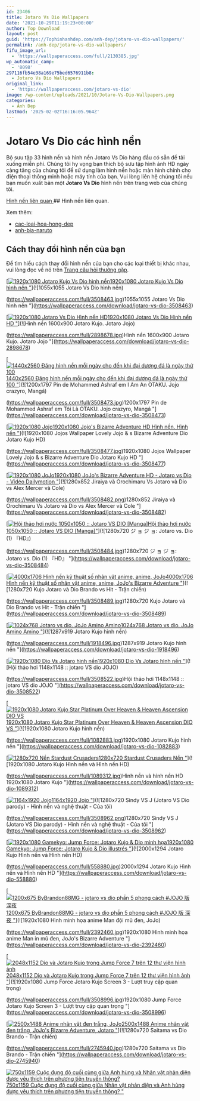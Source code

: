 ```yaml
---
id: 23406
title: Jotaro Vs Dio Wallpapers
date: '2021-10-29T11:19:23+00:00'
author: Top Download
layout: post
guid: 'https://Tophinhanhdep.com/anh-dep/jotaro-vs-dio-wallpapers/'
permalink: /anh-dep/jotaro-vs-dio-wallpapers/
fifu_image_url:
  - 'https://wallpaperaccess.com/full/2130385.jpg'
wp_automatic_camp:
  - '8098'
297116fb54e38a169e75bed6576911b8:
  - Jotaro Vs Dio Wallpapers
original_link:
  - 'https://wallpaperaccess.com/jotaro-vs-dio'
image: /wp-content/uploads/2021/10/Jotaro-Vs-Dio-Wallpapers.png
categories:
  - Ảnh Đẹp
lastmod: '2025-02-02T16:16:05.964Z'
---
```

# Jotaro Vs Dio các hình nền

Bộ sưu tập 33 hình nền và hình nền Jotaro Vs Dio hàng đầu có sẵn để tải xuống miễn phí. Chúng tôi hy vọng bạn thích bộ sưu tập hình ảnh HD ngày càng tăng của chúng tôi để sử dụng làm hình nền hoặc màn hình chính cho điện thoại thông minh hoặc máy tính của bạn. Vui lòng liên hệ chúng tôi nếu bạn muốn xuất bản một **Jotaro Vs Dio** hình nền trên trang web của chúng tôi.

[Hình nền liên quan ](#related) ## Hình nền liên quan.

   
 Xem thêm:

   
- [cac-loai-hoa-hong-dep](https://tophinhanhdep.com/hoa-hong/cac-loai-hoa-hong-dep/)
- [anh-bia-naruto](https://tophinhanhdep.com/anh-naruto/anh-bia-naruto/)

## Cách thay đổi hình nền của bạn

Để tìm hiểu cách thay đổi hình nền của bạn cho các loại thiết bị khác nhau, vui lòng đọc về nó trên [Trang câu hỏi thường gặp](https://tophinhanhdep.com/faq/).

  
[[![1920x1080 Jotaro Kujo Vs Dio hình nền](https://wallpaperaccess.com/full/2130385.jpg)1920x1080 Jotaro Kujo Vs Dio hình nền "](https://wallpaperaccess.com/download/jotaro-vs-dio-2130385)](![1055x1055 Jotaro Vs Dio hình nền)

(https://wallpaperaccess.com/full/3508463.jpg)1055x1055 Jotaro Vs Dio hình nền "](https://wallpaperaccess.com/download/jotaro-vs-dio-3508463)

[[![1920x1080 Jotaro Vs Dio Hình nền HD](https://wallpaperaccess.com/full/3508464.png)1920x1080 Jotaro Vs Dio Hình nền HD "](https://wallpaperaccess.com/download/jotaro-vs-dio-3508464)](![Hình nền 1600x900 Jotaro Kujo.  Jotaro Jojo)

(https://wallpaperaccess.com/full/2898678.jpg)Hình nền 1600x900 Jotaro Kujo. Jotaro Jojo "](https://wallpaperaccess.com/download/jotaro-vs-dio-2898678)

[[![1440x2560 Đăng hình nền mỗi ngày cho đến khi đại dương đá là ngày thứ 100](https://wallpaperaccess.com/full/3508469.png)1440x2560 Đăng hình nền mỗi ngày cho đến khi đại dương đá là ngày thứ 100 "](https://wallpaperaccess.com/download/jotaro-vs-dio-3508469)](![1200x1797 Pin de Mohammed Ashraf em I Am An OTAKU.  Jojo crazyro, Mangá)

(https://wallpaperaccess.com/full/3508473.jpg)1200x1797 Pin de Mohammed Ashraf em Tôi Là OTAKU. Jojo crazyro, Mangá "](https://wallpaperaccess.com/download/jotaro-vs-dio-3508473)

[[![1920x1080 Jojo](https://wallpaperaccess.com/full/2898695.png)1920x1080 Jojo's Bizarre Adventure HD Hình nền. Hình nền "](https://wallpaperaccess.com/download/jotaro-vs-dio-2898695)](![1920x1080 Jojos Wallpaper Lovely Jojo & s Bizarre Adventure Dio Jotaro Kujo HD)

(https://wallpaperaccess.com/full/3508477.jpg)1920x1080 Jojos Wallpaper Lovely Jojo &amp; s Bizarre Adventure Dio Jotaro Kujo HD "](https://wallpaperaccess.com/download/jotaro-vs-dio-3508477)

[[![1920x1080 JoJo](https://wallpaperaccess.com/full/3508479.jpg)1920x1080 JoJo's Bizarre Adventure HD - Jotaro vs Dio - Vidéo Dailymotion "](https://wallpaperaccess.com/download/jotaro-vs-dio-3508479)](![1280x852 Jiraiya và Orochimaru Vs Jotaro và Dio vs Alex Mercer và Cole)

(https://wallpaperaccess.com/full/3508482.png)1280x852 Jiraiya và Orochimaru Vs Jotaro và Dio vs Alex Mercer và Cole "](https://wallpaperaccess.com/download/jotaro-vs-dio-3508482)

[[![Hội thảo hơi nước 1050x1050 :: Jotaro VS DIO [Manga]](https://wallpaperaccess.com/full/3508483.jpg)Hội thảo hơi nước 1050x1050 :: Jotaro VS DIO \[Manga\]"](https://wallpaperaccess.com/download/jotaro-vs-dio-3508483)](![1280x720 ジ ョ ジ ョ: Jotaro vs. Dio (1) 『HD』)

(https://wallpaperaccess.com/full/3508484.jpg)1280x720 ジ ョ ジ ョ: Jotaro vs. Dio (1) 『HD』 "](https://wallpaperaccess.com/download/jotaro-vs-dio-3508484)

[[![4000x1706 Hình nền kỹ thuật số nhân vật anime, anime, JoJo](https://wallpaperaccess.com/full/1483070.jpg)4000x1706 Hình nền kỹ thuật số nhân vật anime, anime, JoJo's Bizarre Adventure "](https://wallpaperaccess.com/download/jotaro-vs-dio-1483070)](![1280x720 Kujo Jotaro và Dio Brando vs Hit - Trận chiến)

(https://wallpaperaccess.com/full/3508489.jpg)1280x720 Kujo Jotaro và Dio Brando vs Hit - Trận chiến "](https://wallpaperaccess.com/download/jotaro-vs-dio-3508489)

[[![1024x768 Jotaro vs dio.  JoJo Amino Amino](https://wallpaperaccess.com/full/3508491.jpg)1024x768 Jotaro vs dio. JoJo Amino Amino "](https://wallpaperaccess.com/download/jotaro-vs-dio-3508491)](![1287x919 Jotaro Kujo hình nền)

(https://wallpaperaccess.com/full/1918496.jpg)1287x919 Jotaro Kujo hình nền "](https://wallpaperaccess.com/download/jotaro-vs-dio-1918496)

[[![1920x1080 Dio Vs Jotaro hình nền](https://wallpaperaccess.com/full/3508521.jpg)1920x1080 Dio Vs Jotaro hình nền "](https://wallpaperaccess.com/download/jotaro-vs-dio-3508521)](![Hội thảo hơi 1148x1148 :: jotaro VS dio JOJO)

(https://wallpaperaccess.com/full/3508522.jpg)Hội thảo hơi 1148x1148 :: jotaro VS dio JOJO "](https://wallpaperaccess.com/download/jotaro-vs-dio-3508522)

[[![1920x1080 Jotaro Kujo Star Platinum Over Heaven & Heaven Ascension DIO VS](https://wallpaperaccess.com/full/3508528.jpg)1920x1080 Jotaro Kujo Star Platinum Over Heaven &amp; Heaven Ascension DIO VS "](https://wallpaperaccess.com/download/jotaro-vs-dio-3508528)](![1920x1080 Jotaro Kujo hình nền)

(https://wallpaperaccess.com/full/1082883.jpg)1920x1080 Jotaro Kujo hình nền "](https://wallpaperaccess.com/download/jotaro-vs-dio-1082883)

[[![1280x720 Nền Stardust Crusaders](https://wallpaperaccess.com/full/3508952.jpg)1280x720 Stardust Crusaders Nền "](https://wallpaperaccess.com/download/jotaro-vs-dio-3508952)](![1920x1080 Jotaro Kujo Hình nền và Hình nền HD)

(https://wallpaperaccess.com/full/1089312.jpg)Hình nền và hình nền HD 1920x1080 Jotaro Kujo "](https://wallpaperaccess.com/download/jotaro-vs-dio-1089312)

[[![1164x1920 Jojo](https://wallpaperaccess.com/full/3508955.jpg)1164x1920 Jojo "](https://wallpaperaccess.com/download/jotaro-vs-dio-3508955)](![1280x720 Sindy VS J (Jotaro VS Dio parody) - Hình nền và nghệ thuật - Của tôi)

(https://wallpaperaccess.com/full/3508962.png)1280x720 Sindy VS J (Jotaro VS Dio parody) - Hình nền và nghệ thuật - Của tôi "](https://wallpaperaccess.com/download/jotaro-vs-dio-3508962)

[[![1920x1080 Gamekyo: Jump Force: Jotaro Kujo & Dio minh họa](https://wallpaperaccess.com/full/3508970.jpg)1920x1080 Gamekyo: Jump Force: Jotaro Kujo &amp; Dio illustrés "](https://wallpaperaccess.com/download/jotaro-vs-dio-3508970)](![2000x1294 Jotaro Kujo Hình nền và Hình nền HD)

(https://wallpaperaccess.com/full/558880.jpg)2000x1294 Jotaro Kujo Hình nền và Hình nền HD "](https://wallpaperaccess.com/download/jotaro-vs-dio-558880)

[[![1200x675 ByBrandon88MG - jotaro vs dio phần 5 phong cách #JOJO 版 深夜](https://wallpaperaccess.com/full/3508982.jpg)1200x675 ByBrandon88MG - jotaro vs dio phần 5 phong cách #JOJO 版 深夜 "](https://wallpaperaccess.com/download/jotaro-vs-dio-3508982)](![1920x1080 Hình minh họa anime Man đội mũ đen, JoJo)

(https://wallpaperaccess.com/full/2392460.jpg)1920x1080 Hình minh họa anime Man in mũ đen, JoJo's Bizarre Adventure "](https://wallpaperaccess.com/download/jotaro-vs-dio-2392460)

[[![2048x1152 Dio và Jotaro Kujo trong Jump Force 7 trên 12 thư viện hình ảnh](https://wallpaperaccess.com/full/3508988.jpg)2048x1152 Dio và Jotaro Kujo trong Jump Force 7 trên 12 thư viện hình ảnh "](https://wallpaperaccess.com/download/jotaro-vs-dio-3508988)](![1920x1080 Jump Force Jotaro Kujo Screen 3 - Lượt truy cập quan trọng)

(https://wallpaperaccess.com/full/3508996.jpg)1920x1080 Jump Force Jotaro Kujo Screen 3 - Lượt truy cập quan trọng "](https://wallpaperaccess.com/download/jotaro-vs-dio-3508996)

[[![2500x1488 Anime nhân vật đen trắng, JoJo](https://wallpaperaccess.com/full/2130392.jpg)2500x1488 Anime nhân vật đen trắng, JoJo's Bizarre Adventure, Jotaro "](https://wallpaperaccess.com/download/jotaro-vs-dio-2130392)](![1280x720 Saitama vs Dio Brando - Trận chiến)

(https://wallpaperaccess.com/full/2745940.jpg)1280x720 Saitama vs Dio Brando - Trận chiến "](https://wallpaperaccess.com/download/jotaro-vs-dio-2745940)

[![750x1159 Cuộc đụng độ cuối cùng giữa Anh hùng và Nhân vật phản diện được yêu thích trên phương tiện truyền thông?](https://wallpaperaccess.com/full/3509004.jpg)750x1159 Cuộc đụng độ cuối cùng giữa Nhân vật phản diện và Anh hùng được yêu thích trên phương tiện truyền thông? "](https://wallpaperaccess.com/download/jotaro-vs-dio-3509004)
